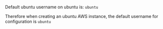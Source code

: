 
Default ubuntu username on ubuntu is:
`ubuntu`

Therefore when creating an ubuntu AWS instance, the default username for configuration is `ubuntu`